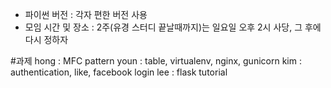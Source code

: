 - 파이썬 버전 : 각자 편한 버전 사용
- 모임 시간 및 장소 : 2주(유경 스터디 끝날때까지)는 일요일 오후 2시 사당, 그 후에 다시 정하자

#과제
hong : MFC pattern
youn : table, virtualenv, nginx, gunicorn
kim : authentication, like, facebook login
lee : flask tutorial
